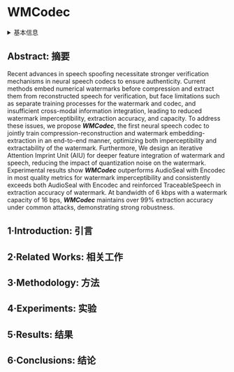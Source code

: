 # WMCodec

<details>
<summary>基本信息</summary>

- 标题: "WMCodec: End-to-End Neural Speech Codec with Deep Watermarking for Authenticity Verification"
- 作者:
  - 01 Junzuo Zhou,
  - 02 Jiangyan Yi,
  - 03 Yong Ren,
  - 04 Jianhua Tao,
  - 05 Tao Wang,
  - 06 Chu Yuan Zhang
- 链接:
  - [ArXiv](https://arxiv.org/abs/2409.12121)
  - [Publication]()
  - [Github]()
  - [Demo]()
- 文件:
  - [ArXiv](_PDF/2409.12121v2__WMCodec__End-to-End_Neural_Speech_Codec_with_Deep_Watermarking_for_Authenticity_Verification.pdf)
  - [Publication] #TODO

</details>

## Abstract: 摘要

Recent advances in speech spoofing necessitate stronger verification mechanisms in neural speech codecs to ensure authenticity.
Current methods embed numerical watermarks before compression and extract them from reconstructed speech for verification, but face limitations such as separate training processes for the watermark and codec, and insufficient cross-modal information integration, leading to reduced watermark imperceptibility, extraction accuracy, and capacity.
To address these issues, we propose ***WMCodec***, the first neural speech codec to jointly train compression-reconstruction and watermark embedding-extraction in an end-to-end manner, optimizing both imperceptibility and extractability of the watermark.
Furthermore, We design an iterative Attention Imprint Unit (AIU) for deeper feature integration of watermark and speech, reducing the impact of quantization noise on the watermark.
Experimental results show ***WMCodec*** outperforms AudioSeal with Encodec in most quality metrics for watermark imperceptibility and consistently exceeds both AudioSeal with Encodec and reinforced TraceableSpeech in extraction accuracy of watermark.
At bandwidth of 6 kbps with a watermark capacity of 16 bps, ***WMCodec*** maintains over 99% extraction accuracy under common attacks, demonstrating strong robustness.

## 1·Introduction: 引言

## 2·Related Works: 相关工作

## 3·Methodology: 方法

## 4·Experiments: 实验

## 5·Results: 结果

## 6·Conclusions: 结论
